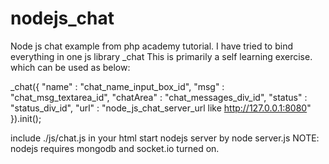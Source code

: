 nodejs_chat
===========

Node js chat example from php academy tutorial.
I have tried to bind everything in one js library _chat 
This is primarily a self learning exercise.
which can be used as below:

_chat({
				"name" : "chat_name_input_box_id",
				"msg" : "chat_msg_textarea_id",
				"chatArea" : "chat_messages_div_id",
				"status" : "status_div_id",
				"url" : "node_js_chat_server_url like http://127.0.0.1:8080"
			}).init();


include ./js/chat.js in your html
start nodejs server by node server.js
NOTE: nodejs requires mongodb and socket.io turned on.
